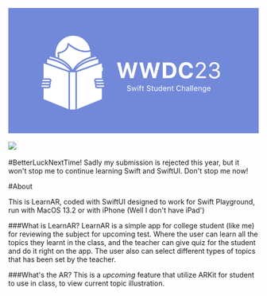 <p align="center">
  <img src="https://github.com/mzmznasipadang/LearnAR/blob/main/WWDC23.png" />
</p>

<img src="https://img.shields.io/badge/swift-F54A2A?style=for-the-badge&logo=swift&logoColor=white" />

#BetterLuckNextTime!
Sadly my submission is rejected this year, but it won't stop me to continue learning Swift and SwiftUI. Don't stop me now!

#About

This is LearnAR, coded with SwiftUI designed to work for Swift Playground, run with MacOS 13.2 or with iPhone (Well I don't have iPad')

###What is LearnAR?
LearnAR is a simple app for college student (like me) for reviewing the subject for upcoming test. Where the user can learn all the topics they learnt in the class, and the teacher can give quiz for the student and do it right on the app. The user also can select different types of topics that has been set by the teacher.

###What's the AR?
This is a *upcoming* feature that utilize ARKit for student to use in class, to view current topic illustration.

